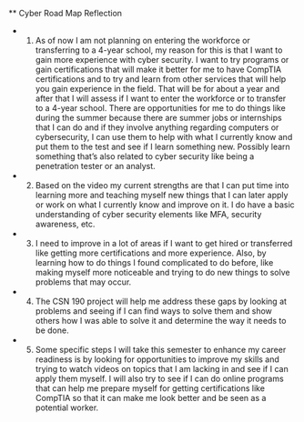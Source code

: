 ** Cyber Road Map Reflection 
- 1. As of now I am not planning on entering the workforce or transferring to a 
4-year school, my reason for this is that I want to gain more experience with 
cyber security. I want to try programs or gain certifications that will make it 
better for me to have CompTIA certifications and to try and learn from other 
services that will help you gain experience in the field. That will be for about 
a year and after that I will assess if I want to enter the workforce or to 
transfer to a 4-year school. There are opportunities for me to do things like 
during the summer because there are summer jobs or internships that I can 
do and if they involve anything regarding computers or cybersecurity, I can 
use them to help with what I currently know and put them to the test and see 
if I learn something new. Possibly learn something that’s also related to 
cyber security like being a penetration tester or an analyst. 
- 2. Based on the video my current strengths are that I can put time into learning 
more and teaching myself new things that I can later apply or work on what I 
currently know and improve on it. I do have a basic understanding of cyber 
security elements like MFA, security awareness, etc.
- 3. I need to improve in a lot of areas if I want to get hired or transferred like 
getting more certifications and more experience. Also, by learning how to do 
things I found complicated to do before, like making myself more noticeable 
and trying to do new things to solve problems that may occur. 
- 4. The CSN 190 project will help me address these gaps by looking at 
problems and seeing if I can find ways to solve them and show others how I 
was able to solve it and determine the way it needs to be done. 
- 5. Some specific steps I will take this semester to enhance my career readiness 
is by looking for opportunities to improve my skills and trying to watch 
videos on topics that I am lacking in and see if I can apply them myself. I 
will also try to see if I can do online programs that can help me prepare 
myself for getting certifications like CompTIA so that it can make me look 
better and be seen as a potential worker. 
